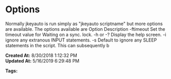 # Options

Normally jkeyauto is run simply as "jkeyauto scriptname" but more options are available. The options available are Option Description -ftimeout Set the timeout value for Waiting on a sync. lock. -h or -? Display the help screen. -i ignore any extranous INPUT statements. -s Default to ignore any SLEEP statements in the script. This can subsequently b  

**Created At:** 8/30/2018 1:12:32 PM  
**Updated At:** 5/16/2019 6:29:48 PM  

**Tags:**
<badge text='program profiling' vertical='middle' />
